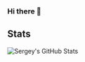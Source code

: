 ### Hi there 👋

## Stats
![Sergey's GitHub Stats](https://github-readme-stats.vercel.app/api?username=R1k0523&show_icons=true&theme=dark&count_private=true)
